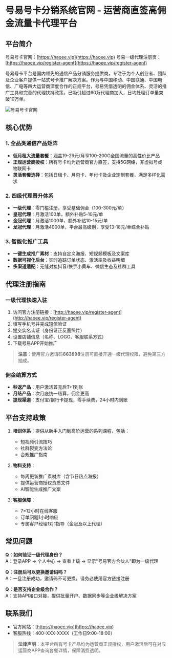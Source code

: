 # 号易号卡分销系统官网 - 运营商直签高佣金流量卡代理平台

## 平台简介

号易号卡官网：[https://haoee.vip](https://haoee.vip)
号易一级代理注册页：[https://haoee.vip/register-agent](https://haoee.vip/register-agent)

号易号卡平台是国内领先的通信产品分销服务提供商，专注于为个人创业者、团队及企业客户提供一站式号卡推广解决方案。作为与中国移动、中国联通、中国电信、广电等四大运营商深度合作的正规平台，号易凭借透明的佣金体系、灵活的推广工具和完善的代理扶持政策，已吸引超过60万代理商加入，日均处理订单量突破10万单。

![号易号卡官网](https://images.52ymao.cn/haoe/号易分销系统官网.jpg)

## 核心优势

### 1. 全品类通信产品矩阵
- **低月租大流量套餐**：涵盖19-29元/月享100-200G全国流量的高性价比产品
- **正规运营商授权**：所有号卡均为运营商官方直签，支持5G网络，非虚拟号或物联网卡
- **灵活套餐选择**：包括日租卡、月包卡、年付卡及企业定制套餐，满足多样化需求

### 2. 四级代理晋升体系
- **一级代理**：零门槛注册，享受基础佣金（100-300元/单）
- **皇冠代理**：月激活100单，额外补贴5-10元/单
- **金冠代理**：月激活1000单，额外补贴10-15元/单  
- **龙冠代理**：月激活4000单，平台最高级别，享受13-18元/单综合补贴

### 3. 智能化推广工具
- **一键生成推广素材**：支持自定义海报、短视频模板及文案库
- **数据可视化后台**：实时追踪订单状态、激活率及收益明细
- **多渠道适配**：无缝对接抖音/快手小黄车、微信生态及社群工具

## 代理注册指南

### 一级代理快速入驻
1. 访问官方注册链接：[http://haoee.vip/register-agent](http://haoee.vip/register-agent)
2. 填写手机号并完成短信验证
3. 提交实名认证（身份证正反面照片）
4. 设置店铺信息（名称、LOGO、客服联系方式）
5. 下载号易APP开始推广

> **注意**：使用官方邀请码**663998**注册可直接开通一级代理权限，避免第三方抽成。

### 佣金结算方式
- **秒返产品**：用户激活首充后T+1到账
- **月结产品**：次月底统一结算，佣金更高
- **提现渠道**：支付宝/银行卡提现，零手续费，24小时内到账

## 平台支持政策

1. **培训体系**：提供从新手入门到高阶运营的系列课程，包括：
   - 短视频引流技巧
   - 社群裂变方法论
   - 合规推广指南

2. **物料支持**：
   - 每周更新推广素材库（含节日热点海报）
   - 提供运营商授权资质文件
   - AI智能生成推广文案

3. **客服保障**：
   - 7×12小时在线客服
   - 订单问题1小时响应
   - 专属客户经理1对1指导（金冠及以上代理）

## 常见问题

**Q：如何验证一级代理身份？**  
A：登录APP → 个人中心 → 查看上级 → 显示"号易官方合伙人"即为一级代理

**Q：注册后可以更换邀请码吗？**  
A：一旦注册成功，邀请码不可更换，请务必使用官方链接注册

**Q：是否支持企业级合作？**  
A：支持API接口对接，提供批量开户、数据同步等企业级解决方案

## 联系我们

- 官方网站：[https://haoee.vip](https://haoee.vip)
- 客服热线：400-XXX-XXXX（工作日9:00-18:00）

> **法律声明**：本平台所有号卡产品均为运营商正规授权，用户激活后可在对应运营商APP查询套餐详情，保障消费透明。
